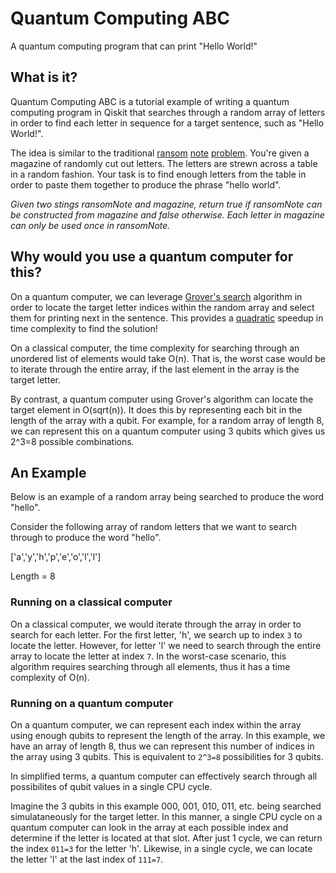 # Quantum Computing ABC

A quantum computing program that can print "Hello World!"

## What is it?

Quantum Computing ABC is a tutorial example of writing a quantum computing program in Qiskit that searches through a random array of letters in order to find each letter in sequence for a target sentence, such as "Hello World!".

The idea is similar to the traditional [ransom](https://leetcode.com/problems/ransom-note/) [note](https://dev.to/teekay/algorithms-problem-solving-ransom-note-2f5f) [problem](https://medium.com/@harycane/ransom-note-af09b54904d0). You're given a magazine of randomly cut out letters. The letters are strewn across a table in a random fashion. Your task is to find enough letters from the table in order to paste them together to produce the phrase "hello world".

*Given two stings ransomNote and magazine, return true if ransomNote can be constructed from magazine and false otherwise. Each letter in magazine can only be used once in ransomNote.*

## Why would you use a quantum computer for this?

On a quantum computer, we can leverage [Grover's search](https://en.wikipedia.org/wiki/Grover%27s_algorithm) algorithm in order to locate the target letter indices within the random array and select them for printing next in the sentence. This provides a [quadratic](https://www.quora.com/When-people-say-a-quantum-computer-gains-a-quadratic-speedup-for-search-algorithms-does-that-mean-the-complexity-is-square-rooted-i-e-sqrt-n) speedup in time complexity to find the solution!

On a classical computer, the time complexity for searching through an unordered list of elements would take O(n). That is, the worst case would be to iterate through the entire array, if the last element in the array is the target letter.

By contrast, a quantum computer using Grover's algorithm can locate the target element in O(sqrt(n)). It does this by representing each bit in the length of the array with a qubit. For example, for a random array of length 8, we can represent this on a quantum computer using 3 qubits which gives us 2^3=8 possible combinations.

## An Example

Below is an example of a random array being searched to produce the word "hello".

Consider the following array of random letters that we want to search through to produce the word "hello".

['a','y','h','p','e','o','l','l']

Length = 8

### Running on a classical computer

On a classical computer, we would iterate through the array in order to search for each letter. For the first letter, 'h', we search up to index `3` to locate the letter. However, for letter 'l' we need to search through the entire array to locate the letter at index `7`. In the worst-case scenario, this algorithm requires searching through all elements, thus it has a time complexity of O(n).

### Running on a quantum computer

On a quantum computer, we can represent each index within the array using enough qubits to represent the length of the array. In this example, we have an array of length 8, thus we can represent this number of indices in the array using 3 qubits. This is equivalent to `2^3=8` possibilities for 3 qubits.

In simplified terms, a quantum computer can effectively search through all possibilites of qubit values in a single CPU cycle.

Imagine the 3 qubits in this example 000, 001, 010, 011, etc. being searched simulataneously for the target letter. In this manner, a single CPU cycle on a quantum computer can look in the array at each possible index and determine if the letter is located at that slot. After just 1 cycle, we can return the index `011=3` for the letter 'h'. Likewise, in a single cycle, we can locate the letter 'l' at the last index of `111=7`.
